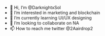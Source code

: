 - 👋 Hi, I’m @DarknightxSol
- 👀 I’m interested in marketing and blockchain
- 🌱 I’m currently learning UI/UX designing
- 💞️ I’m looking to collaborate on NA
- 📫 How to reach me twitter @2Aairdrop2

<!---
DarknightxSol/DarknightxSol is a ✨ special ✨ repository because its `README.md` (this file) appears on your GitHub profile.
You can click the Preview link to take a look at your changes.
--->

